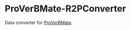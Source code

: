 # ProVerBMate-R2PConverter
Data converter for [ProVerBMate](https://github.com/LiuLiujie/ProVerBMate).